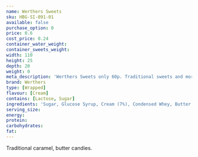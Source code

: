 ```yaml
---
name: Werthers Sweets
sku: HBG-SI-091-01
available: false
purchase_option: 0
price: 0.6
cost_price: 0.24
container_water_weight: 
container_sweets_weight: 
width: 110
height: 25
depth: 20
weight: 0
meta_description: 'Werthers Sweets only 60p. Traditional sweets and more at Humbugs Confectionery Store. Specialists in satisfying your sweet tooth!'
brand: Werthers
type: [Wrapped]
flavour: [Cream]
contains: [Lactose, Sugar]
ingredients: 'Sugar, Glucose Syrup, Cream (7%), Condensed Whey, Butter (4.5%), Cane Sugar Syrup, Salt, Butterfat. Emulsifier: Soya Lecithin, Flavouring'
serving_size: 
energy: 
protein: 
carbohydrates: 
fat: 
---
```

Traditional caramel, butter candies.